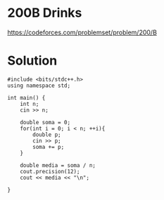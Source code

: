 # 200B Drinks

https://codeforces.com/problemset/problem/200/B

# Solution

```
#include <bits/stdc++.h>
using namespace std;

int main() {
    int n;
    cin >> n;

    double soma = 0;
    for(int i = 0; i < n; ++i){
        double p;
        cin >> p;
        soma += p;
    }

    double media = soma / n;
    cout.precision(12);
    cout << media << "\n";

}
```